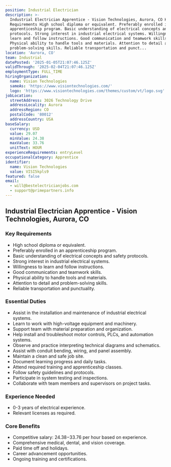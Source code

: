 ```yaml
---
position: Industrial Electrician
description: >-
  Industrial Electrician Apprentice - Vision Technologies, Aurora, CO Key
  Requirements High school diploma or equivalent. Preferably enrolled in an
  apprenticeship program. Basic understanding of electrical concepts and safety
  protocols. Strong interest in industrial electrical systems. Willingness to
  learn and follow instructions. Good communication and teamwork skills.
  Physical ability to handle tools and materials. Attention to detail and
  problem-solving skills. Reliable transportation and punct...
location: 'Aurora, CO'
team: Industrial
datePosted: '2025-01-05T21:07:46.125Z'
validThrough: '2025-02-04T21:07:46.125Z'
employmentType: FULL_TIME
hiringOrganization:
  name: Vision Technologies
  sameAs: 'https://www.visiontechnologies.com/'
  logo: 'https://www.visiontechnologies.com/themes/custom/vt/logo.svg'
jobLocation:
  streetAddress: 3026 Technology Drive
  addressLocality: Aurora
  addressRegion: CO
  postalCode: '80012'
  addressCountry: USA
baseSalary:
  currency: USD
  value: 29.07
  minValue: 24.38
  maxValue: 33.76
  unitText: HOUR
experienceRequirements: entryLevel
occupationalCategory: Apprentice
identifier:
  name: Vision Technologies
  value: VISI5kpls9
featured: false
email:
  - will@bestelectricianjobs.com
  - support@primepartners.info
---
```




## Industrial Electrician Apprentice - Vision Technologies, Aurora, CO

### Key Requirements
- High school diploma or equivalent.
- Preferably enrolled in an apprenticeship program.
- Basic understanding of electrical concepts and safety protocols.
- Strong interest in industrial electrical systems.
- Willingness to learn and follow instructions.
- Good communication and teamwork skills.
- Physical ability to handle tools and materials.
- Attention to detail and problem-solving skills.
- Reliable transportation and punctuality.

### Essential Duties
- Assist in the installation and maintenance of industrial electrical systems.
- Learn to work with high-voltage equipment and machinery.
- Support team with material preparation and organization.
- Help install and troubleshoot motor controls, PLCs, and automation systems.
- Observe and practice interpreting technical diagrams and schematics.
- Assist with conduit bending, wiring, and panel assembly.
- Maintain a clean and safe job site.
- Document learning progress and daily tasks.
- Attend required training and apprenticeship classes.
- Follow safety guidelines and protocols.
- Participate in system testing and inspections.
- Collaborate with team members and supervisors on project tasks.

### Experience Needed
- 0-3 years of electrical experience.
- Relevant licenses as required.

### Core Benefits
- Competitive salary: $24.38-$33.76 per hour based on experience.
- Comprehensive medical, dental, and vision coverage.
- Paid time off and holidays.
- Career advancement opportunities.
- Ongoing training and certifications.
